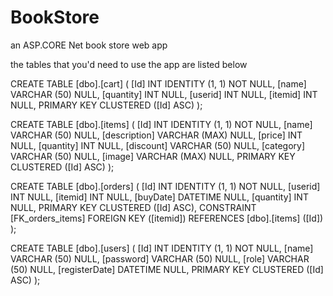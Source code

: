 # BookStore
 an ASP.CORE Net book store web app

the tables that you'd need to use the app are listed below

CREATE TABLE [dbo].[cart] ( [Id] INT IDENTITY (1, 1) NOT NULL, [name] VARCHAR (50) NULL, [quantity] INT NULL, [userid] INT NULL, [itemid] INT NULL, PRIMARY KEY CLUSTERED ([Id] ASC) );

CREATE TABLE [dbo].[items] ( [Id] INT IDENTITY (1, 1) NOT NULL, [name] VARCHAR (50) NULL, [description] VARCHAR (MAX) NULL, [price] INT NULL, [quantity] INT NULL, [discount] VARCHAR (50) NULL, [category] VARCHAR (50) NULL, [image] VARCHAR (MAX) NULL, PRIMARY KEY CLUSTERED ([Id] ASC) );

CREATE TABLE [dbo].[orders] ( [Id] INT IDENTITY (1, 1) NOT NULL, [userid] INT NULL, [itemid] INT NULL, [buyDate] DATETIME NULL, [quantity] INT NULL, PRIMARY KEY CLUSTERED ([Id] ASC), CONSTRAINT [FK_orders_items] FOREIGN KEY ([itemid]) REFERENCES [dbo].[items] ([Id]) );

CREATE TABLE [dbo].[users] ( [Id] INT IDENTITY (1, 1) NOT NULL, [name] VARCHAR (50) NULL, [password] VARCHAR (50) NULL, [role] VARCHAR (50) NULL, [registerDate] DATETIME NULL, PRIMARY KEY CLUSTERED ([Id] ASC) );

